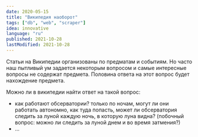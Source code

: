 ```yaml
---
date: 2020-05-15
title: "Википедия наоборот"
tags: ["db", "web", "scraper"]
idea: innovative
language: "ru"
published: 2021-10-28
lastModified: 2021-10-28
---
```


Статьи на Википедии организованы по предматам и событиям. Но часто наш пытливый ум задается некоторым вопросом и самые интересные вопросы не содержат предмета. Половина ответа на этот вопрос будет нахождение предмета.

Mожно ли в википедии найти ответ на такой вопрос:

- как работают обсерватории? только по ночам, могут ли они работать автономно, как туда попасть, может ли обсерватория следить за луной каждую ночь, в которую луна видна? (побочный вопрос: можно ли следить за луной днем и во время затмения?)
- ...
